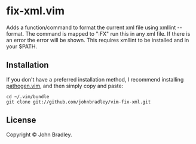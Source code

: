 # fix-xml.vim

Adds a function/command to format the current xml file using xmllint --format.
The command is mapped to ":FX" run this in any xml file.
If there is an error the error will be shown.
This requires xmllint to be installed and in your $PATH.

## Installation

If you don't have a preferred installation method, I recommend
installing [pathogen.vim](https://github.com/tpope/vim-pathogen), and
then simply copy and paste:

    cd ~/.vim/bundle
    git clone git://github.com/johnbradley/vim-fix-xml.git

## License

Copyright © John Bradley.
